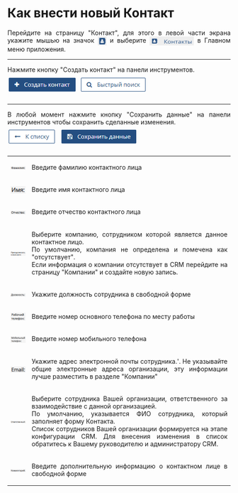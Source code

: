 # Как внести новый Контакт

<p align="justify">
Перейдите на страницу "Контакт", для этого в левой части экрана укажите мышью на значок  <img src="../../images/main_menu/pict_contacts_short.png" style="width: 20px; height: 20px; vertical-align: middle;"/>  и выберите  <img src="../../images/main_menu/pict_contacts_full.png" style="width: 100px; height: 20px; vertical-align: middle;"/>  в Главном меню приложения.
</p>

---

<p align="justify">
Нажмите кнопку "Создать контакт" на панели инструментов. 
<br>
<img src="../../images/contacts_page/contact_create.png" style="max-width:100%;max-height:100%;"/>
</p>

---

<p align="justify">
В любой момент нажмите кнопку "Сохранить данные" на панели инструментов чтобы сохранить сделанные изменения. 
<br>
<img src="../../images/contacts_page/contact_save_data.png" style="max-width:100%;max-height:100%;"/>
</p>


<table style="border:none;">
<tr>
    <td style="vertical-align: middle;">
    <img src="../../images/contacts_page/contact_last_name.png" style="max-width:100%;max-height:100%; vertical-align: middle;"/>
    </td>
    <td style="vertical-align: middle;">
    <p align="justify">Введите фамилию контактного лица</p>
    </td>
</tr>
<tr>
    <td style="vertical-align: middle;">
    <img src="../../images/contacts_page/contact_first_name.png" style="max-width:100%;max-height:100%; vertical-align: middle;"/>
    </td>
    <td style="vertical-align: middle;">
    <p align="justify">Введите имя контактного лица</p>
    </td>
</tr>
<tr>
    <td style="vertical-align: middle;">
    <img src="../../images/contacts_page/contact_mid_name.png" style="max-width:100%;max-height:100%; vertical-align: middle;"/>
    </td>
    <td style="vertical-align: middle;">
    <p align="justify">Введите отчество контактного лица</p>
    </td>
</tr>
<tr>
    <td style="vertical-align: middle;">
    <img src="../../images/contacts_page/contact_employer.png" style="max-width:100%;max-height:100%; vertical-align: middle;"></td>
    <td style="vertical-align: middle;">
    <p align="justify">Выберите компанию, сотрудником которой является данное контактное лицо. <br>
    По умолчанию, компания не определена и помечена как "отсутствует". <br>
    Если информация о компании отсутствует в CRM перейдите на страницу "Компании" и создайте новую запись.</p>
    </td>
</tr>
<tr>
    <td style="vertical-align: middle;">
    <img src="../../images/contacts_page/contact_position.png" style="max-width:100%;max-height:100%; vertical-align: middle;"/>
    </td>
    <td style="vertical-align: middle;">
    <p align="justify">Укажите должность сотрудника в свободной форме</p>
    </td>
</tr>

<tr>
    <td style="vertical-align: middle;">
    <img src="../../images/contacts_page/contact_work_phone.png" style="max-width:100%;max-height:100%; vertical-align: middle;"/>
    </td>
    <td style="vertical-align: middle;">
    <p align="justify">Введите номер основного телефона по месту работы</p>
    </td>
</tr>

<tr>
    <td style="vertical-align: middle;">
    <img src="../../images/contacts_page/contact_cell_phone.png" style="max-width:100%;max-height:100%; vertical-align: middle;"/>
    </td>
    <td style="vertical-align: middle;">
    <p align="justify">Введите номер мобильного телефона</p>
    </td>
</tr>

<tr>
    <td style="vertical-align: middle;">
    <img src="../../images/contacts_page/contact_email.png" style="max-width:100%;max-height:100%; vertical-align: middle;"/>
    </td>
    <td style="vertical-align: middle;">
    <p align="justify">Укажите адрес электронной почты сотрудника.'.
    Не указывайте общие электронные адреса организации, эту информации лучше разместить в разделе "Компании"</p>
    </td>
</tr>

<tr>
    <td style="vertical-align: middle;">
    <img src="../../images/contacts_page/contact_onduty.png" style="max-width:100%;max-height:100%; vertical-align: middle;"></td>
    <td style="vertical-align: middle;">
    <p align="justify">Выберите сотрудника Вашей организации, ответственного за взаимодействие с данной организацией. <br>
        По умолчанию, указывается ФИО сотрудника, который заполняет форму Контакта. <br>
        Список сотрудников Вашей организации формируется на этапе конфигурации CRM. Для внесения изменения в список обратитесь к Вашему руководителю и администратору CRM.</p>
        </td>
</tr>

<tr>
    <td style="vertical-align: middle;">
    <img src="../../images/contacts_page/contact_comment.png" style="max-width:100%;max-height:100%; vertical-align: middle;"></td>
    <td style="vertical-align: middle;">
    <p align="justify">Введите дополнительную информацию о контактном лице в свободной форме</p></td>
</tr>

</table>
